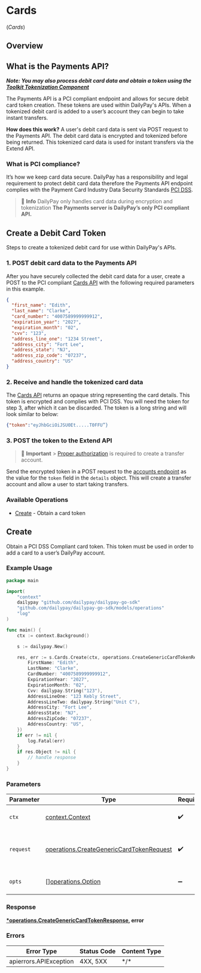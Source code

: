 # Cards
(*Cards*)

## Overview

## What is the Payments API?

**_Note: You may also process debit card data and obtain a token using the [Toolkit Tokenization Component](/#tag/Tokenization)_**

The Payments API is a PCI compliant endpoint and allows for secure debit card token creation. These tokens are used within DailyPay's APIs. When a tokenized debit card is added to a user’s account they can begin to take instant transfers.

**How does this work?** A user's debit card data is sent via POST request to the Payments API. The debit card data is encrypted and tokenized before being returned. This tokenized card data is used for instant transfers via the Extend API.

### What is PCI compliance?

It’s how we keep card data secure. DailyPay has a responsibility and legal requirement to protect debit card data therefore the Payments API endpoint complies with the Payment Card Industry Data Security Standards [PCI DSS](https://www.pcisecuritystandards.org/).

> 📘 **Info**
> DailyPay only handles card data during encryption and tokenization
> **The Payments server is DailyPay’s only PCI compliant API.**

## Create a Debit Card Token

Steps to create a tokenized debit card for use within DailyPay's APIs.

### 1. POST debit card data to the Payments API

After you have securely collected the debit card data for a user, create a POST to the PCI compliant [Cards API](/#tag/Cards/Create-a-Debit-Card-Token) with the following required parameters in this example.

```json
{
  "first_name": "Edith",
  "last_name": "Clarke",
  "card_number": "4007589999999912",
  "expiration_year": "2027",
  "expiration_month": "02",
  "cvv": "123",
  "address_line_one": "1234 Street",
  "address_city": "Fort Lee",
  "address_state": "NJ",
  "address_zip_code": "07237",
  "address_country": "US"
}
```

### 2. Receive and handle the tokenized card data

The [Cards API](/#tag/Cards/Create-a-Debit-Card-Token) returns an opaque string representing the card details. This token is encrypted and complies with PCI DSS. You will need the token for step 3, after which it can be discarded. The token is a long string and will look similar to below:

```json
{"token":"eyJhbGciOiJSU0Et.....T0FFU”}
```

### 3. POST the token to the Extend API

> 📘 **Important** > [Proper authorization](/#tag/Authentication) is required to create a transfer account.

Send the encrypted token in a POST request to the [accounts endpoint](/#tag/Accounts/operation/createAccount) as the value for the `token` field in the `details` object. This will create a transfer account and allow a user to start taking transfers.


### Available Operations

* [Create](#create) - Obtain a card token

## Create

Obtain a PCI DSS Compliant card token. This token must be used in order to add a card to a user’s DailyPay account.

### Example Usage

<!-- UsageSnippet language="go" operationID="createGenericCardToken" method="post" path="/cards/generic" -->
```go
package main

import(
	"context"
	dailypay "github.com/dailypay/dailypay-go-sdk"
	"github.com/dailypay/dailypay-go-sdk/models/operations"
	"log"
)

func main() {
    ctx := context.Background()

    s := dailypay.New()

    res, err := s.Cards.Create(ctx, operations.CreateGenericCardTokenRequest{
        FirstName: "Edith",
        LastName: "Clarke",
        CardNumber: "4007589999999912",
        ExpirationYear: "2027",
        ExpirationMonth: "02",
        Cvv: dailypay.String("123"),
        AddressLineOne: "123 Kebly Street",
        AddressLineTwo: dailypay.String("Unit C"),
        AddressCity: "Fort Lee",
        AddressState: "NJ",
        AddressZipCode: "07237",
        AddressCountry: "US",
    })
    if err != nil {
        log.Fatal(err)
    }
    if res.Object != nil {
        // handle response
    }
}
```

### Parameters

| Parameter                                                                                            | Type                                                                                                 | Required                                                                                             | Description                                                                                          |
| ---------------------------------------------------------------------------------------------------- | ---------------------------------------------------------------------------------------------------- | ---------------------------------------------------------------------------------------------------- | ---------------------------------------------------------------------------------------------------- |
| `ctx`                                                                                                | [context.Context](https://pkg.go.dev/context#Context)                                                | :heavy_check_mark:                                                                                   | The context to use for the request.                                                                  |
| `request`                                                                                            | [operations.CreateGenericCardTokenRequest](../../models/operations/creategenericcardtokenrequest.md) | :heavy_check_mark:                                                                                   | The request object to use for the request.                                                           |
| `opts`                                                                                               | [][operations.Option](../../models/operations/option.md)                                             | :heavy_minus_sign:                                                                                   | The options for this request.                                                                        |

### Response

**[*operations.CreateGenericCardTokenResponse](../../models/operations/creategenericcardtokenresponse.md), error**

### Errors

| Error Type             | Status Code            | Content Type           |
| ---------------------- | ---------------------- | ---------------------- |
| apierrors.APIException | 4XX, 5XX               | \*/\*                  |